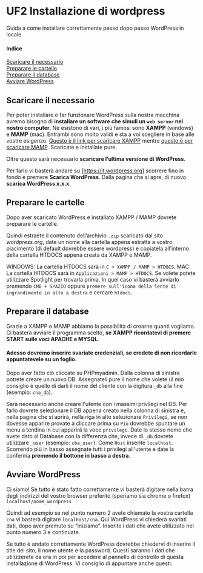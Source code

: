 # UF2 Installazione di wordpress
Guida a come installare correttamente passo dopo passo WordPress in locale


#### Indice
[Scaricare il necessario](#download)  
[Preparare le cartelle](#folder)  
[Preparare il database](#database)  
[Avviare WordPress](#wordpress)  

<a name="download"></a>
## Scaricare il necessario
Per poter installare e far funzionare WordPress sulla nostra macchina avremo bisogno di **installare un software che simuli un `web server` nel nostro computer**.
Ne esistono di vari, i più famosi sono **XAMPP** (windows) e **MAMP** (mac).
Entrambi sono molto validi e sta a voi scegliere in base alle vostre esigenze.
[Questo è il link per scaricare XAMPP](https://www.apachefriends.org/it/download.html) mentre [questo è per scaricare MAMP](https://www.mamp.info/en/downloads/).
Scaricate e installate pure.

Oltre questo sarà necessario **scaricare l’ultima versione di WordPress**.

Per farlo vi basterà andare su [https://it.wordpress.org] scorrere fino in fondo e premere **Scarica WordPress**.
Dalla pagina che si apre, di nuovo **scarica WordPress x.x.x**.

<a name="folder"></a>
## Preparare le cartelle
Dopo aver scaricato WordPress e installato XAMPP / MAMP dovrete preparare le cartelle.

Quindi estraete il contenuto dell’archivio `.zip` scaricato dal sito *wordpress.org*, date un nome alla cartella appena estratta a vostro piacimento (di default dovrebbe essere wordpress) e copiatela all’interno della cartella HTDOCS appena creata da XAMPP o MAMP.

WINDOWS: La cartella HTDOCS sarà in `C > XAMPP / MAMP > HTDOCS`.
MAC: La cartella HTDOCS sarà in `Applicazioni > MAMP > HTDOCS`. Se volete potete utilizzare Spotlight per trovarla prima. In quel caso vi basterà avviarlo premendo `CMD + SPAZIO` oppure `premere sull'icona della lente di ingrandimento in alto a destra` e cercare `htdocs`.

<a name="database"></a>
## Preparare il database
Grazie a XAMPP o MAMP abbiamo la possibilità di crearne quanti vogliamo. Ci basterà avviare il programma scelto, **se XAMPP ricordatevi di premere START sulle voci APACHE e MYSQL**.

#### Adesso dovremo inserire svariate credenziali, se credete di non ricordarle appuntatevele su un foglio. 

Dopo aver fatto ciò cliccate su PHPmyadmin. Dalla colonna di sinistra potrete creare un nuovo DB. Assegnateli pure il nome che volete (il mio consiglio è quello di darli il nome del cliente con la digitura `_db` alla fine (esempio: `cna_db`). 

Sarà necessario anche creare l'utente con i massimi privilegi nel DB. 
Per farlo dovrete selezionare il DB appena creato nella colonna di sinistra e, nella pagina che si aprirà, nella riga in alto selezionare `Privilegi`, se non dovesse apparire provate a cliccare prima su `Più` dovrebbe spuntare un menu a tendina in cui apparirà la voce `privilegi`.
Date lo stesso nome che avete dato al Database con la differenza che, invece di `_db` dovrete utilizzare `_user` (esempio: `cba_user`). Come `Host` inserite `localhost`.
Scorrendo più in basso assegnate tutti i privilegi all'utente e date la conferma **premendo il bottone in basso a destra**.

<a name="wordpress"></a>
## Avviare WordPress
Ci siamo! Se tutto è stato fatto correttamente vi basterà digitare nella barra degli indirizzi del vostro browser preferito (speriamo sia chrome o firefox) `localhost/nome_wordpress`

Quindi ad esempio se nel punto numero 2 avete chiamato la vostra cartella `cna` vi basterà digitare `localhost/cna`.
Qui WordPress vi chiederà svariati dati, dopo aver premuto su “iniziamo”. Inserite i dati che avete utilizzato nel punto numero 3 e continuate. 

Se tutto è andato correttamente WordPress dovrebbe chiedervi di inserire il title del sito, il nome utente e la password. Questi saranno i dati che utilizzerete da ora in poi per accedere al pannello di controllo di questa installazione di WordPress. Vi consiglio di appuntare anche questi. 
